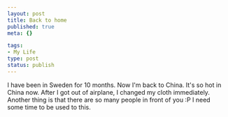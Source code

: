 ```yaml
--- 
layout: post
title: Back to home
published: true
meta: {}

tags: 
- My Life
type: post
status: publish
---
```

I have been in Sweden for 10 months. Now I'm back to China.
It's so hot in China now. After I got out of airplane, I changed my cloth immediately. Another thing is that there are so many people in front of you :P
I need some time to be used to this.
